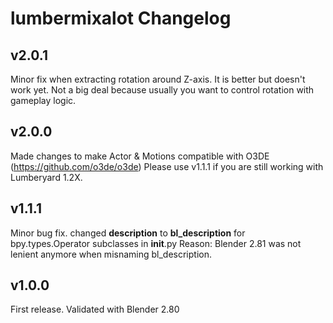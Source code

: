 # lumbermixalot Changelog

## v2.0.1
Minor fix when extracting rotation around Z-axis. It is better but doesn't work yet.
Not a big deal because usually you want to control rotation with gameplay logic.

## v2.0.0
Made changes to make Actor & Motions compatible with O3DE (https://github.com/o3de/o3de)
Please use v1.1.1 if you are still working with Lumberyard 1.2X.

## v1.1.1
Minor bug fix. changed **description** to **bl_description** for bpy.types.Operator subclasses in __init__.py
Reason: Blender 2.81 was not lenient anymore when misnaming bl_description. 

## v1.0.0
First release. Validated with Blender 2.80
